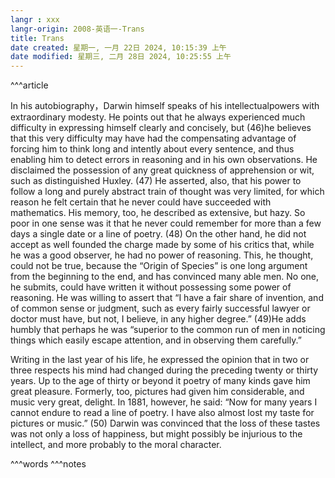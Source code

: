 ```yaml
---
langr : xxx
langr-origin: 2008-英语一-Trans
title: Trans
date created: 星期一, 一月 22日 2024, 10:15:39 上午
date modified: 星期三, 二月 28日 2024, 10:25:55 上午
---
```


^^^article

In his autobiography，Darwin himself speaks of his intellectualpowers with extraordinary modesty. He points out that he always experienced much difficulty in expressing himself clearly and concisely, but (46)he believes that this very difficulty may have had the compensating advantage of forcing him to think long and intently about every sentence, and thus enabling him to detect errors in reasoning and in his own observations. He disclaimed the possession of any great quickness of apprehension or wit, such as distinguished Huxley. (47) He asserted, also, that his power to follow a long and purely abstract train of thought was very limited, for which reason he felt certain that he never could have succeeded with mathematics. His memory, too, he described as extensive, but hazy. So poor in one sense was it that he never could remember for more than a few days a single date or a line of poetry. (48) On the other hand, he did not accept as well founded the charge made by some of his critics that, while he was a good observer, he had no power of reasoning. This, he thought, could not be true, because the “Origin of Species” is one long argument from the beginning to the end, and has convinced many able men. No one, he submits, could have written it without possessing some power of reasoning. He was willing to assert that “I have a fair share of invention, and of common sense or judgment, such as every fairly successful lawyer or doctor must have, but not, I believe, in any higher degree.” (49)He adds humbly that perhaps he was “superior to the common run of men in noticing things which easily escape attention, and in observing them carefully.”

Writing in the last year of his life, he expressed the opinion that in two or three respects his mind had changed during the preceding twenty or thirty years. Up to the age of thirty or beyond it poetry of many kinds gave him great pleasure. Formerly, too, pictures had given him considerable, and music very great, delight. In 1881, however, he said: “Now for many years I cannot endure to read a line of poetry. I have also almost lost my taste for pictures or music.” (50) Darwin was convinced that the loss of these tastes was not only a loss of happiness, but might possibly be injurious to the intellect, and more probably to the moral character.




^^^words
^^^notes
